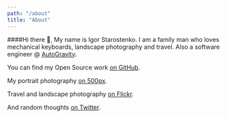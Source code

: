 ```yaml
---
path: "/about"
title: "About"
---
```

####Hi there 👋,
My name is Igor Starostenko. I am a family man who loves mechanical keyboards, landscape photography and travel. Also a software engineer @ [AutoGravity](www.autogravity.com).

You can find my Open Source work [on GitHub](https://github.com/igor-starostenko).

My portrait photography [on 500px](https://500px.com/igorstar).

Travel and landscape photography [on Flickr](https://www.flickr.com/photos/igor_star).

And random thoughts [on Twitter](https://twitter.com/IgorStarostenko).
